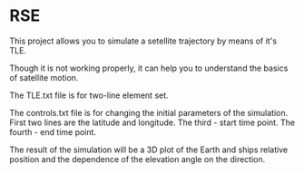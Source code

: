 # RSE

This project allows you to simulate a setellite trajectory by means of it's TLE.

Though it is not working properly, it can help you to understand the basics of satellite motion.

The TLE.txt file is for two-line element set.

The controls.txt file is for changing the initial parameters of the simulation. 
First two lines are the latitude and longitude. The third - start time point. The fourth - end time point.

The result of the simulation will be a 3D plot of the Earth and ships relative position and the dependence of the elevation angle on the direction.
